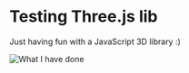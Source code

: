 # Testing Three.js lib

Just having fun with a JavaScript 3D library :)

![What I have done](https://user-images.githubusercontent.com/45668148/159177181-634c1b1a-0914-4176-bb7a-f648b46b9234.gif)
